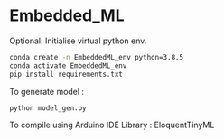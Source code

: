 # Embedded_ML
Optional: 
Initialise virtual python env. 
```bash
conda create -n EmbeddedML_env python=3.8.5
conda activate EmbeddedML_env
pip install requirements.txt
```


To generate model : 
```bash
python model_gen.py
```

To compile using Arduino IDE
Library : EloquentTinyML

